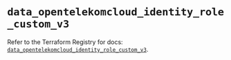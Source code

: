 # `data_opentelekomcloud_identity_role_custom_v3`

Refer to the Terraform Registry for docs: [`data_opentelekomcloud_identity_role_custom_v3`](https://registry.terraform.io/providers/opentelekomcloud/opentelekomcloud/1.36.39/docs/data-sources/identity_role_custom_v3).
